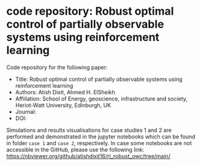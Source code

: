 # code repository: Robust optimal control of partially observable systems using reinforcement learning
Code repository for the following paper: 

- Title: Robust optimal control of partially observable systems using reinforcement learning
- Authors: Atish Dixit, Ahmed H. ElSheikh
- Affiilation: School of Energy, geoscience, infrastructure and society, Heriot-Watt University, Edinburgh, UK
- Journal: 
- DOI:

Simulations and results visualisations for case studies 1 and 2 are performed and demonstrated in the jupyter notebooks which can be found in folder `case 1` and `case 2`, respectively.
In case some notebooks are not accessible in the GitHub, please use the following link: https://nbviewer.org/github/atishdixit16/rl_robust_owc/tree/main/

